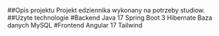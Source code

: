 ##Opis projektu
Projekt edziennika wykonany na potrzeby studiow.
##Uzyte technologie
#Backend
Java 17
Spring Boot 3
Hibernate
Baza danych MySQL
#Frontend 
Angular 17
Tailwind
